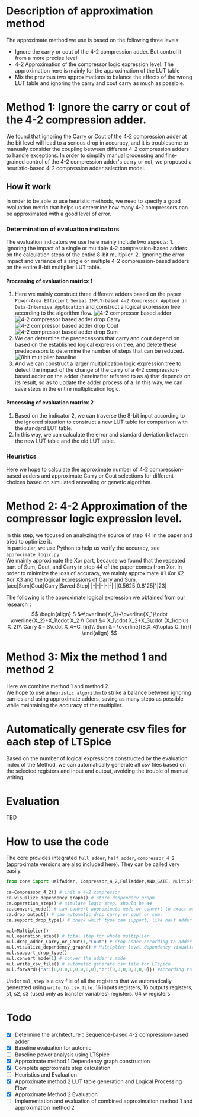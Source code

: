 # Description of approximation method
The approximate method we use is based on the following three levels:
- Ignore the carry or cout of the 4-2 compression adder. But control it from a more precise level
- 4-2 Approximation of the compressor logic expression level. The approximation here is mainly for the approximation of the LUT table
- Mix the previous two approximations to balance the effects of the wrong LUT table and ignoring the carry and cout carry as much as possible.
# Method 1: Ignore the carry or cout of the 4-2 compression adder. 
We found that ignoring the Carry or Cout of the 4-2 compression adder at the bit level will lead to a serious drop in accuracy, and it is troublesome to manually consider the coupling between different 4-2 compression adders to handle exceptions. In order to simplify manual processing and fine-grained control of the 4-2 compression adder's carry or not, we proposed a heuristic-based 4-2 compression adder selection model.
## How it work
In order to be able to use heuristic methods, we need to specify a good evaluation metric that helps us determine how many 4-2 compressors can be approximated with a good level of error.
### Determination of evaluation indicators
The evaluation indicators we use here mainly include two aspects: 1. Ignoring the impact of a single or multiple 4-2 compression-based adders on the calculation steps of the entire 8-bit multiplier. 2. Ignoring the error impact and variance of a single or multiple 4-2 compression-based adders on the entire 8-bit multiplier LUT table.
####  Processing of evaluation matricx 1
1. Here we mainly construct three different adders based on the paper `Power-Area Efficient Serial IMPLY-based 4-2 Compressor Applied in Data-Intensive Application` and construct a logical expression tree according to the algorithm flow.
![4-2 compressor based adder](./pic/42denpendency_graph.png)
![4-2 compressor based adder drop Carry](./pic/42denpendency_graph_drop_Carry.png)
![4-2 compressor based adder drop Cout](./pic/42denpendency_graph_drop_Cout.png)
![4-2 compressor based adder drop Sum](./pic/42denpendency_graph_drop_Sum.png)
3. We can determine the predecessors that carry and cout depend on based on the established logical expression tree, and delete these predecessors to determine the number of steps that can be reduced.
![8bit multiplier baseline](./pic/multiplier_dependency_graph.png)
4. And we can construct a larger multiplication logic expression tree to detect the impact of the change of the carry of a 4-2 compression-based adder on the adder (hereinafter referred to as a) that depends on its result, so as to update the adder process of a. In this way, we can save steps in the entire multiplication logic.
#### Processing of evaluation matricx 2
1. Based on the indicator 2, we can traverse the 8-bit input according to the ignored situation to construct a new LUT table for comparison with the standard LUT table.
2. In this way, we can calculate the error and standard deviation between the new LUT table and the old LUT table.
### Heuristics
Here we hope to calculate the approximate number of 4-2 compression-based adders and approximate Carry or Cout selections for different choices based on simulated annealing or genetic algorithm.

# Method 2: 4-2 Approximation of the compressor logic expression level.
In this step, we focused on analyzing the source of step 44 in the paper and tried to optimize it.  
In particular, we use Python to help us verify the accuracy, see `approximate_logic.py`.  
We mainly approximate the Xor part, because we found that the repeated part of Sum, Cout, and Carry in step 44 of the paper comes from Xor. In order to minimize the loss of accuracy, we mainly approximate X1 Xor X2 Xor X3 and the logical expressions of Carry and Sum.
|acc|Sum|Cout|Carry|Saved Step|
|-|-|-|-|-|
||0.5625|0.8125|1|23|

The following is the approximate logical expression we obtained from our research：  
$$
\begin{align}
S &=\overline{X_3}+\overline{X_1}\cdot \overline{X_2}+X_1\cdot X_2 \\
Cout &= X_1\cdot X_2+X_3\cdot (X_1\oplus X_2)\\
Carry &= S\cdot X_4+C_{in}\\
Sum &= \overline{(S,X_4)\oplus C_{in}}
\end{align}
$$

# Method 3: Mix the method 1 and method 2
Here we combine method 1 and method 2.  
We hope to use a `heuristic algorithm` to strike a balance between ignoring carries and using approximate adders, saving as many steps as possible while maintaining the accuracy of the multiplier.

# Automatically generate csv files for each step of LTSpice
Based on the number of logical expressions constructed by the evaluation index of the Method, we can automatically generate all csv files based on the selected registers and input and output, avoiding the trouble of manual writing.

# Evaluation
TBD

# How to use the code
The core provides integrated `full_adder`, `half_adder`, `compressor_4_2` (approximate versions are also included here). They can be called very easily.

```python
from core import HalfAdder, Compressor_4_2,FullAdder,AND_GATE, Multiplier

ca=Compressor_4_2() # init a 4-2 compressor
ca.visualize_dependency_graph() # store denpendecy graph
ca.operation_step() # simulate logic step, should be 44
ca.convert_mode() # can convert approximate mode or convert to exact mode, and keep the context dependency of the multiplier
ca.drop_output() # can automatic drop carry or cout or sum.
ca.support_drop_type() # check which type can support, like half adder only support sum. However, we only recommend and specify in the code that we ignore the carry bit.

mul=Multiplier()
mul.operation_step() # total step for whole multiplier
mul.drop_adder_Carry_or_Cout(1,"Cout") # drop adder according to adder index or adder name
mul.visualize_dependency_graph() # Multiplier level dependency visualization
mul.support_drop_type()
mul.convert_mode(1) # conver the adder's mode
mul.write_csv_file() # automatic generate csv file for LTspice
mul.forward({"a":[0,0,0,0,0,0,0,0],"b":[0,0,0,0,0,0,0]}) #According to the dependency, calculate the forward function of each adder to get the output and summarize the result output
```
Under `mul_step` is a csv file of all the registers that we automatically generated using       `write_to_csv_file`. 16 inputs registers, 16 outputs registers, s1, s2, s3 (used only as transfer variables) registers. 64 w registers

# Todo
- [x] Determine the architecture：Sequence-based 4-2 compression-based adder
- [x] Baseline evaluation for automic
- [ ] Baseline power analysis using LTSpice
- [x] Approximate method 1 Dependency graph construction
- [x] Complete approximate step calculation
- [ ] Heuristics and Evaluation
- [x] Approximate method 2 LUT table generation and Logical Processing Flow
- [x] Approximate Method 2 Evaluation
- [ ] Implementation and evaluation of combined approximation method 1 and approximation method 2

